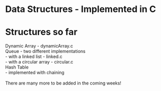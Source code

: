 # Data Structures - Implemented in C

# Structures so far
Dynamic Array - dynamicArray.c\
Queue - two different implementations\
    - with a linked list - linked.c\
    - with a circular array - circular.c\
Hash Table\
		- implemented with chaining\
\
There are many more to be added in the coming weeks!
